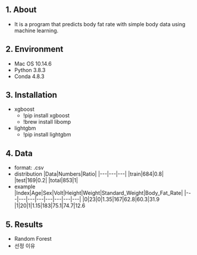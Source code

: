 ## 1. About
- It is a program that predicts body fat rate with simple body data using machine learning.

## 2. Environment
- Mac OS 10.14.6
- Python 3.8.3
- Conda 4.8.3

## 3. Installation
- xgboost<br/>
    - !pip install xgboost<br/>
    - !brew install libomp
- lightgbm<br/>
    - !pip install lightgbm

## 4. Data
- format: .csv<br/>
- distribution
|Data|Numbers|Ratio|
|---|---|---|
|train|684|0.8|
|test|169|0.2|
|total|853|1|
- example
|Index|Age|Sex|Volt|Height|Weight|Standard_Weight|Body_Fat_Rate|
|---|---|---|---|---|---|---|---|
|0|23|0|1.35|167|62.8|60.3|31.9
|1|20|1|1.15|183|75.1|74.7|12.6

## 5. Results
- Random Forest
- 선정 이유